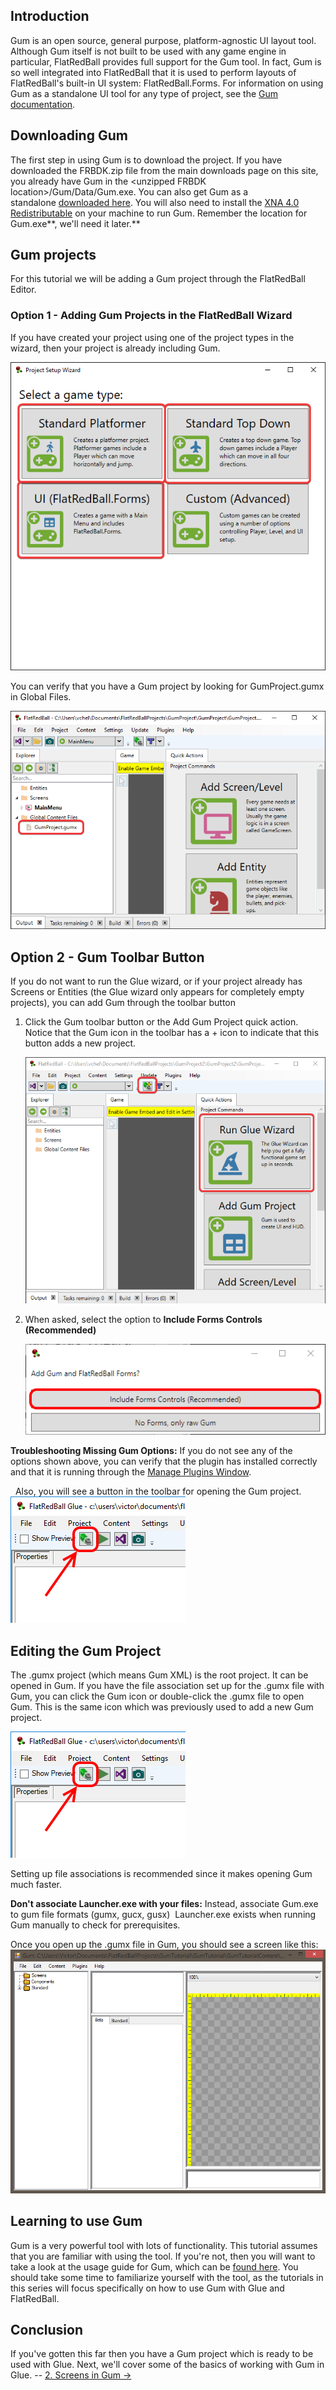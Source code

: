 ## Introduction

Gum is an open source, general purpose, platform-agnostic UI layout tool. Although Gum itself is not built to be used with any game engine in particular, FlatRedBall provides full support for the Gum tool. In fact, Gum is so well integrated into FlatRedBall that it is used to perform layouts of FlatRedBall's built-in UI system: FlatRedBall.Forms. For information on using Gum as a standalone UI tool for any type of project, see the [Gum documentation](https://vchelaru.github.io/Gum/).

## Downloading Gum

The first step in using Gum is to download the project. If you have downloaded the FRBDK.zip file from the main downloads page on this site, you already have Gum in the \<unzipped FRBDK location\>/Gum/Data/Gum.exe. You can also get Gum as a standalone [downloaded here](/content/Tools/Gum/Gum.zip.md). You will also need to install the [XNA 4.0 Redistributable](https://www.microsoft.com/en-us/download/details.aspx?id=20914) on your machine to run Gum. Remember the location for Gum.exe**, we'll need it later.**

## Gum projects

For this tutorial we will be adding a Gum project through the FlatRedBall Editor.

### Option 1 - Adding Gum Projects in the FlatRedBall Wizard

If you have created your project using one of the project types in the wizard, then your project is already including Gum.

![](/media/2023-01-img_63bf79f7b197b.png)

You can verify that you have a Gum project by looking for GumProject.gumx in Global Files.

![](/media/2023-01-img_63bf7a5903f2d.png)

## Option 2 - Gum Toolbar Button

If you do not want to run the Glue wizard, or if your project already has Screens or Entities (the Glue wizard only appears for completely empty projects), you can add Gum through the toolbar button

1.  Click the Gum toolbar button or the Add Gum Project quick action. Notice that the Gum icon in the toolbar has a + icon to indicate that this button adds a new project.

    ![](/media/2023-01-img_63bf7ababc300.png)

2.  When asked, select the option to **Include Forms Controls (Recommended)**

    ![](/media/2021-03-img_604417b7e19a7.png)

**Troubleshooting Missing Gum Options:** If you do not see any of the options shown above, you can verify that the plugin has installed correctly and that it is running through the [Manage Plugins Window](/frb/docs/index.php?title=Glue:Reference:Menu:Plugins:Manage_Plugin.md "Glue:Reference:Menu:Plugins:Manage Plugin").

  Also, you will see a button in the toolbar for opening the Gum project. ![](/media/2019-03-img_5c78b2870eb69.png)

## Editing the Gum Project

The .gumx project (which means Gum XML) is the root project. It can be opened in Gum. If you have the file association set up for the .gumx file with Gum, you can click the Gum icon or double-click the .gumx file to open Gum. This is the same icon which was previously used to add a new Gum project.

![](/media/2019-03-img_5c78b2870eb69.png)

Setting up file associations is recommended since it makes opening Gum much faster.

**Don't associate Launcher.exe with your files:** Instead, associate Gum.exe to gum file formats (gumx, gucx, gusx)  Launcher.exe exists when running Gum manually to check for prerequisites.

Once you open up the .gumx file in Gum, you should see a screen like this: ![EmptyGum.PNG](/media/migrated_media-EmptyGum.PNG)

## Learning to use Gum

Gum is a very powerful tool with lots of functionality. This tutorial assumes that you are familiar with using the tool. If you're not, then you will want to take a look at the usage guide for Gum, which can be [found here](https://flatredball.gitbook.io/gum/). You should take some time to familiarize yourself with the tool, as the tutorials in this series will focus specifically on how to use Gum with Glue and FlatRedBall.

## Conclusion

If you've gotten this far then you have a Gum project which is ready to be used with Glue. Next, we'll cover some of the basics of working with Gum in Glue. -- [2. Screens in Gum -\>](/documentation/tools/gum/gum-tutorials/tutorials-gum-screens-in-gum/.md)
